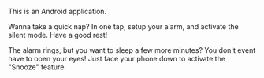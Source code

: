 This is an Android application.

Wanna take a quick nap? In one tap, setup your alarm, and activate the silent mode. Have a good rest!

The alarm rings, but you want to sleep a few more minutes? You don't event have to open your eyes! Just face your phone down to activate the "Snooze" feature.

